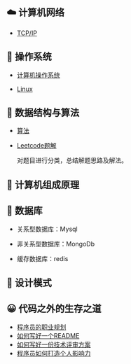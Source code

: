 ## :cloud: 计算机网络 
- [TCP/IP](#)


## :bamboo: 操作系统 
- [计算机操作系统](#)

- [Linux](#)


## :key: 数据结构与算法 
- [算法](./Algorithm/README.md)

- [Leetcode题解](https://github.com/suvllian/problem-oj/tree/master/LeetCode)

  对题目进行分类，总结解题思路及解法。


## :game_die: 计算机组成原理 


## :tractor: 数据库 
- 关系型数据库：Mysql

- 非关系型数据库：MongoDb

- 缓存数据库：redis


## :horse_racing: 设计模式 


## :grinning: 代码之外的生存之道 
* [程序员的职业规划](./Live/career-route.md)
* [如何写好一个README](./Live/how-to-write-readme.md)
* [如何写好一份技术评审方案](./Live/how-to-write-a-technoloy-plan.md)
* [程序员如何打造个人影响力](./Live/how-to-build-personal-influence.md)
